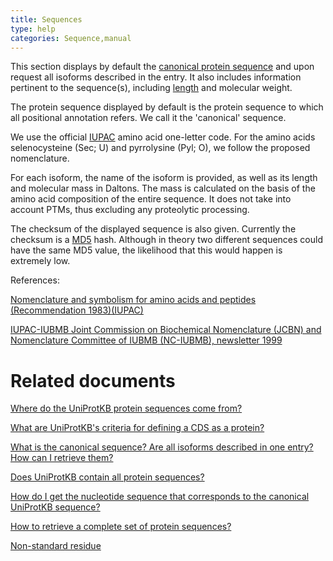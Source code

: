 ```yaml
---
title: Sequences
type: help
categories: Sequence,manual
---
```


This section displays by default the [canonical protein sequence](https://www.uniprot.org/help/canonical_and_isoforms) and upon request all isoforms described in the entry. It also includes information pertinent to the sequence(s), including [length](https://www.uniprot.org/help/sequence_length) and molecular weight.

The protein sequence displayed by default is the protein sequence to which all positional annotation refers. We call it the 'canonical' sequence.

We use the official [IUPAC](https://iupac.qmul.ac.uk/AminoAcid/AA1n2.html) amino acid one-letter code. For the amino acids selenocysteine (Sec; U) and pyrrolysine (Pyl; O), we follow the proposed nomenclature.

For each isoform, the name of the isoform is provided, as well as its length and molecular mass in Daltons. The mass is calculated on the basis of the amino acid composition of the entire sequence. It does not take into account PTMs, thus excluding any proteolytic processing.

The checksum of the displayed sequence is also given. Currently the checksum is a [MD5](https://en.wikipedia.org/wiki/MD5) hash. Although in theory two different sequences could have the same MD5 value, the likelihood that this would happen is extremely low.

References:

[Nomenclature and symbolism for amino acids and peptides (Recommendation 1983)(IUPAC)](http://www.iupac.org/publications/pac/1984/pdf/5605x0595.pdf)

[IUPAC-IUBMB Joint Commission on Biochemical Nomenclature (JCBN) and Nomenclature Committee of IUBMB (NC-IUBMB), newsletter 1999](http://dx.doi.org/doi:10.1046/j.1432-1327.1999.news99.x)

# Related documents

[Where do the UniProtKB protein sequences come from?](https://www.uniprot.org/help/sequence_origin)

[What are UniProtKB's criteria for defining a CDS as a protein?](https://www.uniprot.org/help/cds_protein_definition)

[What is the canonical sequence? Are all isoforms described in one entry? How can I retrieve them?](https://www.uniprot.org/help/canonical_and_isoforms)

[Does UniProtKB contain all protein sequences?](https://www.uniprot.org/help/uniprotkb_coverage)

[How do I get the nucleotide sequence that corresponds to the canonical UniProtKB sequence?](https://www.uniprot.org/help/canonical_nucleotide)

[How to retrieve a complete set of protein sequences?](https://www.uniprot.org/help/retrieve_sets)

[Non-standard residue](https://www.uniprot.org/help/non_std)
